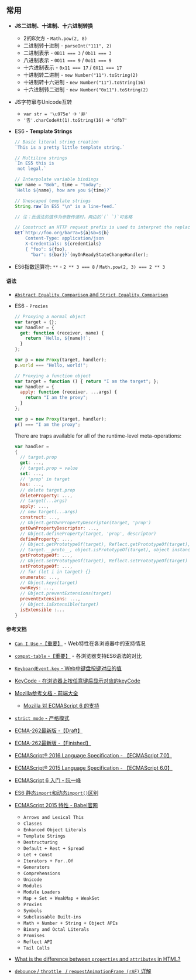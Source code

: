 ## 常用

* **JS二进制、十进制、十六进制转换**
    
    * 2的8次方 - `Math.pow(2, 8)`
    * 二进制转十进制 - `parseInt("111", 2)`
    * 二进制表示 - `0B11 === 3`  / `0b11 === 3`
    * 八进制表示 - `0O11 === 9` / `0o11 === 9`
    * 十六进制表示 - `0x11 === 17` / `0X11 === 17`
    * 十进制转二进制 - `new Number("11").toString(2)`
    * 十进制转十六进制 - `new Number("11").toString(16)`
    * 十六进制转二进制 - `new Number("0x11").toString(2)`

* JS字符窜与Unicode互转
    
    * `var str = '\u975e'` -> `'非'`
    * `'𠮷'.charCodeAt(1).toString(16)` -> `'dfb7'`


* ES6 - **Template Strings**

    ```javascript
    // Basic literal string creation
    `This is a pretty little template string.`
    
    // Multiline strings
    `In ES5 this is
     not legal.`
    
    // Interpolate variable bindings
    var name = "Bob", time = "today";
    `Hello ${name}, how are you ${time}?`
    
    // Unescaped template strings
    String.raw`In ES5 "\n" is a line-feed.`
    
    // 注：此语法的值作为参数传递时，两边的`(` `)`可省略
    
    // Construct an HTTP request prefix is used to interpret the replacements and construction
    GET`http://foo.org/bar?a=${a}&b=${b}
        Content-Type: application/json
        X-Credentials: ${credentials}
        { "foo": ${foo},
          "bar": ${bar}}`(myOnReadyStateChangeHandler);
    ```

* ES6指数运算符: `**` - `2 ** 3 === 8` / `Math.pow(2, 3) === 2 ** 3`

#### 语法

* [`Abstract Equality Comparison` and `Strict Equality Comparison`](https://tc39.github.io/ecma262/#sec-abstract-equality-comparison)

* ES6 - `Proxies`

    ```javascript
    // Proxying a normal object
    var target = {};
    var handler = {
      get: function (receiver, name) {
        return `Hello, ${name}!`;
      }
    };
    
    var p = new Proxy(target, handler);
    p.world === "Hello, world!";
    ```
    
    ```javascript
    // Proxying a function object
    var target = function () { return "I am the target"; };
    var handler = {
      apply: function (receiver, ...args) {
        return "I am the proxy";
      }
    };
    
    var p = new Proxy(target, handler);
    p() === "I am the proxy";
    ```
    
    There are traps available for all of the runtime-level meta-operations:
    ```javascript
    var handler =
    {
      // target.prop
      get: ...,
      // target.prop = value
      set: ...,
      // 'prop' in target
      has: ...,
      // delete target.prop
      deleteProperty: ...,
      // target(...args)
      apply: ...,
      // new target(...args)
      construct: ...,
      // Object.getOwnPropertyDescriptor(target, 'prop')
      getOwnPropertyDescriptor: ...,
      // Object.defineProperty(target, 'prop', descriptor)
      defineProperty: ...,
      // Object.getPrototypeOf(target), Reflect.getPrototypeOf(target),
      // target.__proto__, object.isPrototypeOf(target), object instanceof target
      getPrototypeOf: ...,
      // Object.setPrototypeOf(target), Reflect.setPrototypeOf(target)
      setPrototypeOf: ...,
      // for (let i in target) {}
      enumerate: ...,
      // Object.keys(target)
      ownKeys: ...,
      // Object.preventExtensions(target)
      preventExtensions: ...,
      // Object.isExtensible(target)
      isExtensible :...
    }
    ```

#### 参考文档

* [`Can I Use` -【重要】](https://caniuse.com/) - Web特性在各浏览器中的支持情况
* [`compat-table` -【重要】](https://kangax.github.io/compat-table/es6/) - 各浏览器支持ES6语法的对比 

* [`KeyboardEvent.key` - Web中键盘按键对应的值](https://developer.mozilla.org/en-US/docs/Web/API/KeyboardEvent/key/Key_Values)
* [KeyCode - 在浏览器上按任意键后显示对应的keyCode](http://keycode.info/)

* [Mozilla参考文档 - 前端大全](https://developer.mozilla.org/zh-CN/)
  * [Mozilla 对 ECMAScript 6 的支持](https://developer.mozilla.org/zh-CN/docs/Web/JavaScript/New_in_JavaScript/ECMAScript_6_support_in_Mozilla)
  
* [`strict mode` - 严格模式](http://www.ruanyifeng.com/blog/2013/01/javascript_strict_mode.html)

* [ECMA-262最新版 -【Draft】](https://tc39.github.io/ecma262/)
* [ECMA-262最新版 -【Finished】](http://www.ecma-international.org/ecma-262/)
* [ECMAScript® 2016 Language Specification - 【ECMAScript 7.0】](http://www.ecma-international.org/ecma-262/7.0/)
* [ECMAScript® 2015 Language Specification - 【ECMAScript 6.0】](http://www.ecma-international.org/ecma-262/6.0/)

* [ECMAScript 6 入门 - 阮一峰](http://es6.ruanyifeng.com/)
* [ES6 静态`import`和动态`import()`区别](https://developer.mozilla.org/en-US/docs/Web/JavaScript/Reference/Statements/import)
* [ECMAScript 2015 特性 - Babel官网](https://babeljs.io/docs/en/learn)
    * `Arrows and Lexical This`
    * `Classes`
    * `Enhanced Object Literals`
    * `Template Strings`
    * `Destructuring`
    * `Default + Rest + Spread`
    * `Let + Const`
    * `Iterators + For..Of`
    * `Generators`
    * `Comprehensions`
    * `Unicode`
    * `Modules`
    * `Module Loaders`
    * `Map + Set + WeakMap + WeakSet`
    * `Proxies`
    * `Symbols`
    * `Subclassable Built-ins`
    * `Math + Number + String + Object APIs`
    * `Binary and Octal Literals`
    * `Promises`
    * `Reflect API`
    * `Tail Calls`

* [What is the difference between `properties` and `attributes` in HTML?](https://stackoverflow.com/questions/6003819/what-is-the-difference-between-properties-and-attributes-in-html#answer-6004028)

* [`debounce` / `throttle ` / `requestAnimationFrame (rAF)` 详解](https://css-tricks.com/debouncing-throttling-explained-examples/)
